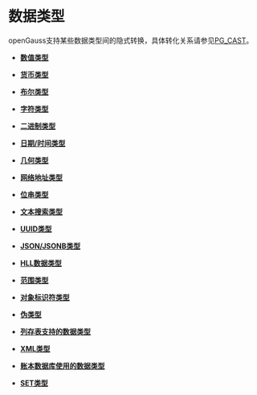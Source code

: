 # 数据类型<a name="ZH-CN_TOPIC_0289900421"></a>

openGauss支持某些数据类型间的隐式转换，具体转化关系请参见[PG\_CAST](../DatabaseReference/PG_CAST.md)。

-   **[数值类型](数值类型.md)**  

-   **[货币类型](货币类型.md)**  

-   **[布尔类型](布尔类型.md)**  

-   **[字符类型](字符类型.md)**  

-   **[二进制类型](二进制类型.md)**  

-   **[日期/时间类型](日期-时间类型.md)**  

-   **[几何类型](几何类型.md)**  

-   **[网络地址类型](网络地址类型.md)**  

-   **[位串类型](位串类型.md)**  

-   **[文本搜索类型](文本搜索类型.md)**  

-   **[UUID类型](UUID类型.md)**  

-   **[JSON/JSONB类型](JSON-JSONB类型.md)**  

-   **[HLL数据类型](HLL数据类型.md)**  

-   **[范围类型](范围类型.md)**  

-   **[对象标识符类型](对象标识符类型.md)**  

-   **[伪类型](伪类型.md)**  

-   **[列存表支持的数据类型](列存表支持的数据类型.md)**  

-   **[XML类型](XML类型.md)**  

-   **[账本数据库使用的数据类型](账本数据库使用的数据类型.md)**  


-   **[SET类型](SET类型.md)**  
